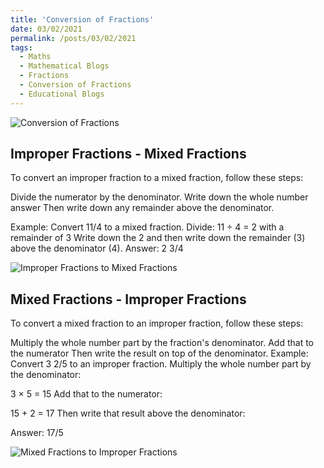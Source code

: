 ```yaml
---
title: 'Conversion of Fractions'
date: 03/02/2021
permalink: /posts/03/02/2021
tags:
  - Maths
  - Mathematical Blogs
  - Fractions
  - Conversion of Fractions
  - Educational Blogs
---
```


![Conversion of Fractions](https://raw.githubusercontent.com/hridaya423/hridaya423.github.io/master/images/Conversions%20of%20Fractions.png)

Improper Fractions - Mixed Fractions
------

To convert an improper fraction to a mixed fraction, follow these steps:


Divide the numerator by the denominator.
Write down the whole number answer
Then write down any remainder above the denominator.
 	
Example: Convert  11/4  to a mixed fraction.
Divide: 11 ÷ 4 = 2 with a remainder of 3
Write down the 2 and then write down the remainder (3) above the denominator (4).
Answer: 2 3/4

![Improper Fractions to Mixed Fractions](https://raw.githubusercontent.com/hridaya423/hridaya423.github.io/master/images/Improper%20to%20Mixed.jpg)

Mixed Fractions - Improper Fractions
------
To convert a mixed fraction to an improper fraction, follow these steps:


Multiply the whole number part by the fraction's denominator.
Add that to the numerator
Then write the result on top of the denominator.
Example: Convert 3 2/5  to an improper fraction.
Multiply the whole number part by the denominator:

3 × 5 = 15
Add that to the numerator:

15 + 2 = 17
Then write that result above the denominator:

Answer: 17/5 

![Mixed Fractions to Improper Fractions](https://raw.githubusercontent.com/hridaya423/hridaya423.github.io/master/images/Mixed%20to%20Improper.jpg)


